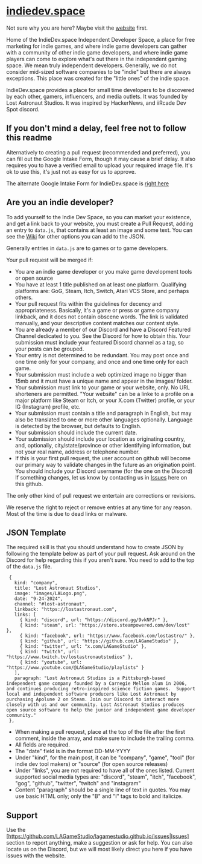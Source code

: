 # [indiedev.space](https://indiedev.space)

Not sure why you are here?  Maybe visit the  [website](https://indiedev.space/) first.

Home of the IndieDev.space Independent Developer Space, a place for free marketing for indie games, and where indie game developers can gather with a community of other indie game developers, and where indie game players can come to explore what's out there in the independent gaming space.  We mean truly independent developers.  Generally, we do not consider mid-sized software companies to be "indie" but there are always exceptions.  This place was created for the "little ones" of the indie space.

IndieDev.space provides a place for small time developers to be discovered by each other, gamers, influencers, and media outlets.  It was founded by Lost Astronaut Studios.  It was inspired by HackerNews, and iiRcade Dev Spot discord.

## If you don't mind a delay, feel free not to follow this readme

Alternatively to creating a pull request (recommended and preferred), you can fill out the Google Intake Form, though it may cause a brief delay.  It also requires you to have a verified email to upload your required image file.  It's ok to use this, it's just not as easy for us to approve.

The alternate Google Intake Form for IndieDev.space is [right here](https://docs.google.com/forms/d/e/1FAIpQLSfvpeEIMIuZLacTq4gUBMSEiijRkqpXAExWKJ-KEXmvvMay6Q/viewform?usp=sf_link)

## Are you an indie developer?

To add yourself to the Indie Dev Space, so you can market your existence, and get a link back to your website, you must create a Pull Request, adding an entry to ``data.js``, that contains at least an image and some text.  You can see the [Wiki](https://github.com/LAGameStudio/lagamestudio.github.io/wiki) for other options you can add to the JSON.

Generally entries in ``data.js`` are to games or to game developers.

Your pull request will be merged if:
* You are an indie game developer or you make game development tools or open source
* You have at least 1 title published on at least one platform.  Qualifying platforms are:  GoG, Steam, Itch, Switch, Atari VCS Store, and perhaps others.
* Your pull request fits within the guidelines for decency and appropriateness.  Basically, it's a game or press or game company linkback, and it does not contain obscene words.  The link is validated manually, and your descriptive content matches our content style.
* You are already a member of our Discord and have a Discord Featured Channel dedicated to you.  See the Discord for how to obtain this. Your submission must  include your featured Discord channel as a tag, so your posts can be grouped.
* Your entry is not determined to be redundant.  You may post once and one time only for your company, and once and one time only for each game.
* Your submission must include a web optimized image no bigger than 15mb and it must have a unique name and appear in the images/ folder.
* Your submission must link to your game or your website, only.  No URL shorteners are permitted.  "Your website" can be a linke to a profile on a major platform like Steam or Itch, or your X.com (Twitter) profile, or your IG (Instagram) profile, etc.
* Your submission must contain a title and paragraph in English, but may also be translated to one or more other languages optionally.  Language is detected by the browser, but defaults to English.
* Your submission should include the current date.
* Your submission should include your location as originating country, and, optionally, city/state/province or other identifying information, but not your real name, address or telephone number.
* If this is your first pull request, the user account on github will become our primary way to validate changes in the future as an origination point.  You should include your Discord username (for the one on the Discord) If something changes, let us know by contacting us in [Issues](https://github.com/LAGameStudio/lagamestudio.github.io/issues) here on this github.

The only other kind of pull request we entertain are corrections or revisions.

We reserve the right to reject or remove entries at any time for any reason.  Most of the time is due to dead links or malware.

## JSON Template

The required skill is that you should understand how to create JSON by following the template below as part of your pull request.  Ask around on the Discord for help regarding this if you aren't sure.  You need to add to the top of the ``data.js`` file.


```
 {
   kind: "company",
   title: "Lost Astronaut Studios",
   image: "images/LALogo.png",
   date: "9-24-2024",
   channel: "#lost-astronaut",
   linkback: "https://lostastronaut.com", 
   links: [
     { kind: "discord", url: "https://discord.gg/9vkNPJr" },
     { kind: "steam", url: "https://store.steampowered.com/dev/lost" },
     { kind: "facebook", url: "https://www.facebook.com/lostastro/" },
     { kind: "github", url: "https://github.com/LAGameStudio" },
     { kind: "twitter", url: "x.com/LAGameStudio" },
     { kind: "twitch", url: "https://www.twitch.tv/lostastronautstudios" },
     { kind: "youtube", url: "https://www.youtube.com/@LAGameStudio/playlists" }
   ],
   paragraph: "Lost Astronaut Studios is a Pittsburgh-based independent game company founded by a Carnegie Mellon alum in 2006, and continues producing retro-inspired science fiction games.  Support local and independent software producers like Lost Astronaut by purchasing Apolune 2 on Steam. Join our Discord to interact more closely with us and our community. Lost Astronaut Studios produces open source software to help the junior and independent game developer community."
 },
```

* When making a pull request, place at the top of the file after the first comment, inside the array, and make sure to include the trailing comma.
* All fields are required.
* The "date" field is in the format DD-MM-YYYY
* Under "kind", for the main post, it can be "company", "game", "tool" (for indie dev tool makers) or "source" (for open source releases)
*  Under "links", you are not required to have all of the ones listed.   Current supported social media types are: "discord", "steam", "itch", "facebook", "gog", "github", "twitter", "twitch" and "instagram"
* Content "paragraph" should be a single line of text in quotes.  You may use basic HTML only; only the "B" and "I" tags to bold and italicize.

## Support

Use the [https://github.com/LAGameStudio/lagamestudio.github.io/issues|Issues] section to report anything, make a suggestion or ask for help.  You can also locate us on the Discord, but we will most likely direct you here if you have issues with the website.
